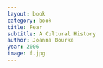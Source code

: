 ```yaml
---
layout: book
category: book
title: Fear
subtitle: A Cultural History
author: Joanna Bourke
year: 2006
image: f.jpg
---
```

